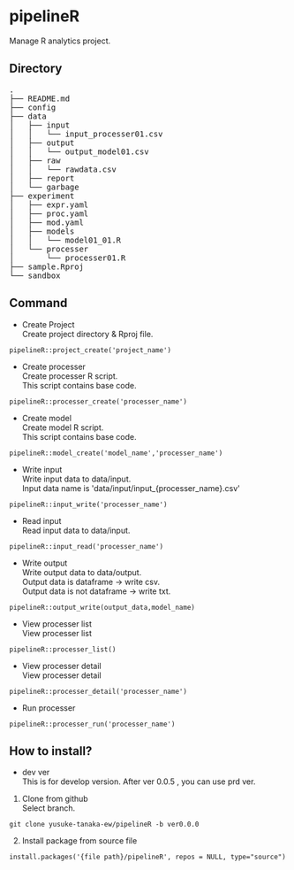 # pipelineR
Manage R analytics project.  

## Directory  

<pre>
.
├── README.md  
├── config  
├── data  
│   ├── input  
│   │   └── input_processer01.csv  
│   ├── output  
│   │   └── output_model01.csv  
│   ├── raw  
│   │   └── rawdata.csv  
│   ├── report  
│   └── garbage  
├── experiment  
│   ├── expr.yaml  
│   ├── proc.yaml  
│   ├── mod.yaml  
│   ├── models  
│   │   └── model01_01.R  
│   └── processer  
│       └── processer01.R  
├── sample.Rproj  
└── sandbox  
</pre>

## Command

* Create Project  
Create project directory & Rproj file.

```
pipelineR::project_create('project_name')
```
 
* Create processer  
Create processer R script.  
This script contains base code.

```
pipelineR::processer_create('processer_name')
```
 
* Create model  
Create model R script.  
This script contains base code.  

```
pipelineR::model_create('model_name','processer_name')
```

* Write input  
Write input data to data/input.  
Input data name is 'data/input/input_{processer_name}.csv'  
  
```
pipelineR::input_write('processer_name')
```
  
* Read input  
Read input data to data/input.  

```
pipelineR::input_read('processer_name')
```

* Write output  
Write output data to data/output.  
Output data is dataframe -> write csv.  
Output data is not dataframe -> write txt.  

```
pipelineR::output_write(output_data,model_name)
```

* View processer list  
View processer list  

```
pipelineR::processer_list()
```

* View processer detail  
View processer detail   

```
pipelineR::processer_detail('processer_name')
```

* Run processer  

```
pipelineR::processer_run('processer_name')
```


## How to install?

* dev ver  
This is for develop version. After ver 0.0.5 , you can use prd ver.

1. Clone from github  
Select branch.  

```
git clone yusuke-tanaka-ew/pipelineR -b ver0.0.0
```

2. Install package from source file

```
install.packages('{file path}/pipelineR', repos = NULL, type="source")
```
